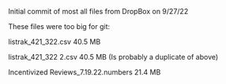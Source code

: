 Initial commit of most all files from DropBox on 9/27/22

These files were too big for git:

listrak_421_322.csv   40.5 MB

listrak_421_322 2.csv 40.5 MB (Is probably a duplicate of above)

Incentivized Reviews_7.19.22.numbers 21.4 MB

